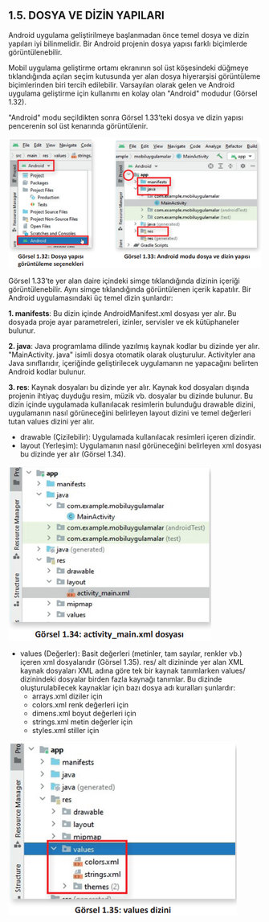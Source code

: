 ## 1.5. DOSYA VE DİZİN YAPILARI
Android uygulama geliştirilmeye başlanmadan önce temel dosya ve dizin yapıları iyi bilinmelidir. Bir Android projenin dosya yapısı farklı biçimlerde görüntülenebilir.

Mobil uygulama geliştirme ortamı ekranının sol üst köşesindeki düğmeye tıklandığında açılan seçim kutusunda yer alan dosya hiyerarşisi görüntüleme biçimlerinden biri tercih edilebilir. Varsayılan olarak gelen ve Android uygulama geliştirme için kullanımı en kolay olan "Android" modudur (Görsel 1.32).

"Android" modu seçildikten sonra Görsel 1.33’teki dosya ve dizin yapısı pencerenin sol üst kenarında görüntülenir.

![](./mobil-uygulama-gelistirmeye-hazirlik/gorsel-1.32-dosya-yapisi-goruntuleme-secenekleri-gorsel-1.33-android-modu-dosya-ve-dizin-yapisi)

Görsel 1.33’te yer alan daire içindeki simge tıklandığında dizinin içeriği görüntülenebilir. Aynı simge tıklandığında görüntülenen içerik kapatılır. Bir Android uygulamasındaki üç temel dizin şunlardır:

**1. manifests**: Bu dizin içinde AndroidManifest.xml dosyası yer alır. Bu dosyada proje ayar parametreleri, izinler, servisler ve ek kütüphaneler bulunur.

**2. java**: Java programlama dilinde yazılmış kaynak kodlar bu dizinde yer alır. "MainActivity. java" isimli dosya otomatik olarak oluşturulur. Activityler ana Java sınıflarıdır, içeriğinde geliştirilecek uygulamanın ne yapacağını belirten Android kodlar bulunur.

**3. res**: Kaynak dosyaları bu dizinde yer alır. Kaynak kod dosyaları dışında projenin ihtiyaç duyduğu resim, müzik vb. dosyalar bu dizinde bulunur. Bu dizin içinde uygulamada kullanılacak resimlerin bulunduğu drawable dizini, uygulamanın nasıl görüneceğini belirleyen layout dizini ve temel değerleri tutan values dizini yer alır.

- drawable (Çizilebilir): Uygulamada kullanılacak resimleri içeren dizindir.
- layout (Yerleşim): Uygulamanın nasıl görüneceğini belirleyen xml dosyası bu dizinde yer alır (Görsel 1.34).

![activity_main.xml dosyası](./mobil-uygulama-gelistirmeye-hazirlik/gorsel-1.34-activity_main.xml-dosyasi.png)

- values (Değerler): Basit değerleri (metinler, tam sayılar, renkler vb.) içeren xml dosyalarıdır (Görsel 1.35). res/ alt dizininde yer alan XML kaynak dosyaları XML adına göre tek bir kaynak tanımlarken values/ dizinindeki dosyalar birden fazla kaynağı tanımlar. Bu dizinde oluşturulabilecek kaynaklar için bazı dosya adı kuralları şunlardır:
    - arrays.xml diziler için
    - colors.xml renk değerleri için
    - dimens.xml boyut değerleri için
    - strings.xml metin değerler için
    - styles.xml stiller için

![values dizini](./mobil-uygulama-gelistirmeye-hazirlik/values-dizini.png)